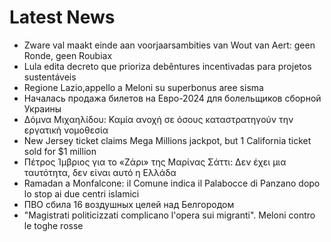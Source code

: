 # Latest News
-  Zware val maakt einde aan voorjaarsambities van Wout van Aert: geen Ronde, geen Roubiax
-  Lula edita decreto que prioriza debêntures incentivadas para projetos sustentáveis
-  Regione Lazio,appello a Meloni su superbonus aree sisma
-  Началась продажа билетов на Евро-2024 для болельщиков сборной Украины
-  Δόμνα Μιχαηλίδου: Καμία ανοχή σε όσους καταστρατηγούν την εργατική νομοθεσία
-  New Jersey ticket claims Mega Millions jackpot, but 1 California ticket sold for $1 million
-  Πέτρος Ίμβριος για το «Ζάρι» της Μαρίνας Σάττι: Δεν έχει μια ταυτότητα, δεν είναι αυτό η Ελλάδα
-  Ramadan a Monfalcone: il Comune indica il Palabocce di Panzano dopo lo stop ai due centri islamici
-  ПВО сбила 16 воздушных целей над Белгородом
-  "Magistrati politicizzati complicano l'opera sui migranti". Meloni contro le toghe rosse
